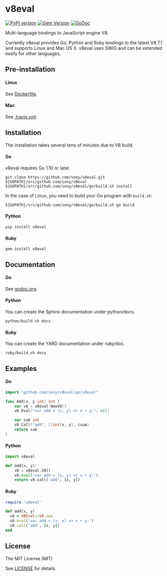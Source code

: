 # v8eval

[![PyPI version](https://badge.fury.io/py/v8eval.svg)](http://badge.fury.io/py/v8eval)
[![Gem Version](https://badge.fury.io/rb/v8eval.svg)](https://badge.fury.io/rb/v8eval)
[![GoDoc](https://godoc.org/github.com/sony/v8eval/go/v8eval?status.svg)](http://godoc.org/github.com/sony/v8eval/go/v8eval)

Multi-language bindings to JavaScript engine V8.

Currently v8eval provides Go, Python and Ruby bindings to the latest V8 7.1 and supports Linux and Mac OS X.
v8eval uses SWIG and can be extended easily for other languages.

## Pre-installation

#### Linux

See [Dockerfile](https://github.com/sony/v8eval/blob/master/Dockerfile).

#### Mac

See [.travis.yml](https://github.com/sony/v8eval/blob/master/.travis.yml).

## Installation

The installation takes several tens of minutes due to V8 build.

#### Go

v8eval requires Go 1.10 or later.

```
git clone https://github.com/sony/v8eval.git ${GOPATH}/src/github.com/sony/v8eval
${GOPATH}/src/github.com/sony/v8eval/go/build.sh install
```

In the case of Linux, you need to build your Go program with `build.sh`:

```
${GOPATH}/src/github.com/sony/v8eval/go/build.sh go build
```

#### Python

```
pip install v8eval
```

#### Ruby

```
gem install v8eval
```

## Documentation

#### Go

See [godoc.org](http://godoc.org/github.com/sony/v8eval/go/v8eval).

#### Python

You can create the Sphinx documentation under python/docs.

```
python/build.sh docs
```

#### Ruby

You can create the YARD documentation under ruby/doc.

```
ruby/build.sh docs
```

## Examples

#### Go

```go
import "github.com/sony/v8eval/go/v8eval"

func Add(x, y int) int {
	var v8 = v8eval.NewV8()
	v8.Eval("var add = (x, y) => x + y;", nil)

	var sum int
	v8.Call("add", []int{x, y}, &sum)
	return sum
}
```

#### Python

```python
import v8eval

def add(x, y):
    v8 = v8eval.V8()
    v8.eval('var add = (x, y) => x + y;')
    return v8.call('add', [x, y])
```

#### Ruby

```ruby
require 'v8eval'

def add(x, y)
  v8 = V8Eval::V8.new
  v8.eval('var add = (x, y) => x + y;')
  v8.call('add', [x, y])
end
```

## License

The MIT License (MIT)

See [LICENSE](https://github.com/sony/v8eval/blob/master/LICENSE) for details.
